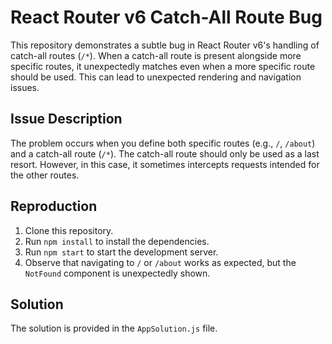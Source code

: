 # React Router v6 Catch-All Route Bug

This repository demonstrates a subtle bug in React Router v6's handling of catch-all routes (`/*`). When a catch-all route is present alongside more specific routes, it unexpectedly matches even when a more specific route should be used. This can lead to unexpected rendering and navigation issues.

## Issue Description

The problem occurs when you define both specific routes (e.g., `/`, `/about`) and a catch-all route (`/*`). The catch-all route should only be used as a last resort.  However, in this case, it sometimes intercepts requests intended for the other routes.

## Reproduction

1. Clone this repository.
2. Run `npm install` to install the dependencies.
3. Run `npm start` to start the development server.
4. Observe that navigating to `/` or `/about` works as expected, but the `NotFound` component is unexpectedly shown.

## Solution

The solution is provided in the `AppSolution.js` file.